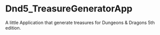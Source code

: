 # Dnd5_TreasureGeneratorApp
A little Application that generate treasures for Dungeons &amp; Dragons 5th edition.
